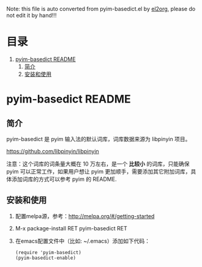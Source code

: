 Note: this file is auto converted from pyim-basedict.el by [el2org](https://github.com/tumashu/el2org), please do not edit it by hand!!!


# &#30446;&#24405;

1.  [pyim-basedict README](#orgbcb1265)
    1.  [简介](#org84e864c)
    2.  [安装和使用](#org872923a)


<a id="orgbcb1265"></a>

# pyim-basedict README


<a id="org84e864c"></a>

## 简介

pyim-basedict 是 pyim 输入法的默认词库，词库数据来源为 libpinyin 项目。

<https://github.com/libpinyin/libpinyin>

注意：这个词库的词条量大概在 10 万左右，是一个 **比较小** 的词库，只能确保 pyim
可以正常工作，如果用户想让 pyim 更加顺手，需要添加其它附加词库，具体添加词库的方式可以参考 pyim 的 README.


<a id="org872923a"></a>

## 安装和使用

1.  配置melpa源，参考：<http://melpa.org/#/getting-started>
2.  M-x package-install RET pyim-basedict RET
3.  在emacs配置文件中（比如: ~/.emacs）添加如下代码：
    
        (require 'pyim-basedict)
        (pyim-basedict-enable)

